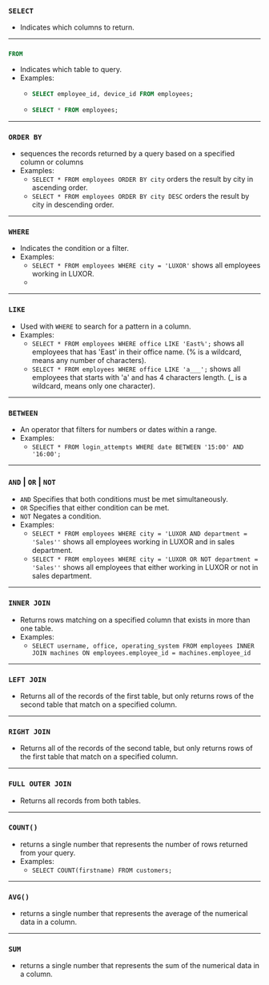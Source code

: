 ### ```SELECT```
- Indicates which columns to return.

---
### 
```sql
FROM
```
- Indicates which table to query.
- Examples:
  - ```sql
    SELECT employee_id, device_id FROM employees;
    ```
  - ```sql
    SELECT * FROM employees;
    ```

---
### ```ORDER BY```
- sequences the records returned by a query based on a specified column or columns
- Examples:
  - ```SELECT * FROM employees ORDER BY city``` orders the result by city in ascending order.
  - ```SELECT * FROM employees ORDER BY city DESC``` orders the result by city in descending order.

---
### ```WHERE```
- Indicates the condition or a filter.
- Examples:
  - ```SELECT * FROM employees WHERE city = 'LUXOR'``` shows all employees working in LUXOR.
  - 

---
### ```LIKE```
- Used with ```WHERE``` to search for a pattern in a column.
- Examples:
  - ```SELECT * FROM employees WHERE office LIKE 'East%';``` shows all employees that has 'East' in their office name. (% is a wildcard, means any number of characters).
  - ```SELECT * FROM employees WHERE office LIKE 'a___';``` shows all employees that starts with 'a' and has 4 characters length. (_ is a wildcard, means only one character).

---
### ```BETWEEN```
- An operator that filters for numbers or dates within a range.
- Examples:
  - ```SELECT * FROM login_attempts WHERE date BETWEEN '15:00' AND '16:00';```

---
### ```AND``` | ```OR``` | ```NOT```
- ```AND``` Specifies that both conditions must be met simultaneously.
- ```OR``` Specifies that either condition can be met.
- ```NOT``` Negates a condition.
- Examples:
  - ```SELECT * FROM employees WHERE city = 'LUXOR AND department = 'Sales''``` shows all employees working in LUXOR and in sales department.
  - ```SELECT * FROM employees WHERE city = 'LUXOR OR NOT department = 'Sales''``` shows all employees that either working in LUXOR or not in sales department.

---
### ```INNER JOIN```
- Returns rows matching on a specified column that exists in more than one table.
- Examples:
  - ```SELECT username, office, operating_system FROM employees INNER JOIN machines ON employees.employee_id = machines.employee_id```

---
### ```LEFT JOIN```
- Returns all of the records of the first table, but only returns rows of the second table that match on a specified column.

---
### ```RIGHT JOIN```
- Returns all of the records of the second table, but only returns rows of the first table that match on a specified column.

---
### ```FULL OUTER JOIN```
- Returns all records from both tables.

---
### ```COUNT()```
- returns a single number that represents the number of rows returned from your query.
- Examples:
  - ```SELECT COUNT(firstname) FROM customers;```

---
### ```AVG()```
- returns a single number that represents the average of the numerical data in a column.

---
### ```SUM```
- returns a single number that represents the sum of the numerical data in a column.
